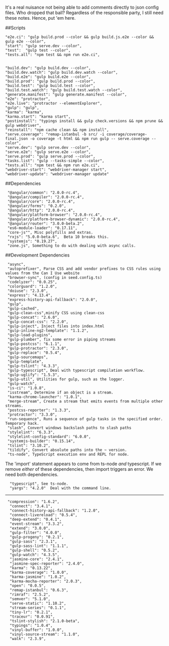 It's a real nuisance not being able to add comments directly to json config files.
Who dropped that ball?  Regardless of the responsible party, I still need these notes.
Hence, put 'em here.

##Scripts

    "e2e.ci": "gulp build.prod --color && gulp build.js.e2e --color && gulp e2e --color",
    "start": "gulp serve.dev --color",
    "test":  "gulp test --color",
    "tests.all": "npm test && npm run e2e.ci",


    "build.dev": "gulp build.dev --color",
    "build.dev.watch": "gulp build.dev.watch --color",
    "build.e2e": "gulp build.e2e --color",
    "build.prod": "gulp build.prod --color",
    "build.test": "gulp build.test --color",
    "build.test.watch": "gulp build.test.watch --color",
    "generate.manifest": "gulp generate.manifest --color",
    "e2e": "protractor",
    "e2e.live": "protractor --elementExplorer",
    "gulp": "gulp",
    "karma": "karma",
    "karma.start": "karma start",
    "postinstall": "typings install && gulp check.versions && npm prune && gulp webdriver",
    "reinstall": "npm cache clean && npm install",
    "serve.coverage": "remap-istanbul -b src/ -i coverage/coverage-final.json -o coverage -t html && npm run gulp -- serve.coverage --color",
    "serve.dev": "gulp serve.dev --color",
    "serve.e2e": "gulp serve.e2e --color",
    "serve.prod": "gulp serve.prod --color",
    "tasks.list": "gulp --tasks-simple --color",
    "tests.all": "npm test && npm run e2e.ci",
    "webdriver-start": "webdriver-manager start",
    "webdriver-update": "webdriver-manager update"
 
##Dependencies



     "@angular/common": "2.0.0-rc.4",
     "@angular/compiler": "2.0.0-rc.4",
     "@angular/core": "2.0.0-rc.4",
     "@angular/forms": "0.2.0",
     "@angular/http": "2.0.0-rc.4",
     "@angular/platform-browser": "2.0.0-rc.4",
     "@angular/platform-browser-dynamic": "2.0.0-rc.4",
     "@angular/router": "3.0.0-beta.2",
     "es6-module-loader": "0.17.11",
     "core-js"", Misc polyfills and extras.
     "rxjs": "5.0.0-beta.6",  Beta 10 breaks this.
     "systemjs": "0.19.27",
     "zone.js", Something to do with dealing with async calls.

##Development Dependencies

     "async",
     "autoprefixer", Parse CSS and add vendor prefixes to CSS rules using values from the Can I Use website
     "browser-sync", (config in seed.config.ts)
     "codelyzer": "0.0.25",
     "colorguard": "1.2.0",
     "doiuse": "2.3.0",
     "express": "4.13.4",
     "express-history-api-fallback": "2.0.0",
     "gulp",
     "gulp-cached", 
     "gulp-clean-css",minify CSS using clean-css 
     "gulp-concat": "2.6.0",
     "gulp-concat-css": "2.2.0",
     "gulp-inject", Inject files into index.html
     "gulp-inline-ng2-template": "1.1.2",
     "gulp-load-plugins",
     "gulp-plumber", fix some error in piping streams
     "gulp-postcss": "6.1.1",
     "gulp-protractor": "2.3.0",
     "gulp-replace": "0.5.4",
     "gulp-sourcemaps",
     "gulp-template",
     "gulp-tslint": "4.3.3",
     "gulp-typescript", Deal with typescript compilation workflow.
     "gulp-uglify": "1.5.3",
     "gulp-util", Utilities for gulp, such as the logger.
     "gulp-watch",
     "is-ci": "1.0.8",
     "isstream", Determine if an object is a stream.
     "karma-chrome-launcher": "1.0.1",
     "merge-stream", Create a stream that emits events from multiple other streams.
     "postcss-reporter": "1.3.3",
     "protractor": "3.3.0",
     "run-sequence", Runs a sequence of gulp tasks in the specified order. Temporary hack.
     "slash", Convert windows backslash paths to slash paths
     "stylelint": "6.3.3",
     "stylelint-config-standard": "6.0.0",
     "systemjs-builder": "0.15.14",
     "tslint": "3.10.2",
     "tildify", Convert absolute paths into the ~ version.
     "ts-node", TypeScript execution env and REPL for node.

The 'import' statement appears to come from ts-node _and_ typescript.
If we remove _either_ of these dependencies, then import triggers an error.  We need
both dependencies.
 
      "typescript", See ts-node.
      "yargs": "4.2.0"  Deal with the command line.

--------

     "compression": "1.6.2",
      "connect": "3.4.1",
      "connect-history-api-fallback": "1.2.0",
      "connect-livereload": "0.5.4",
      "deep-extend": "0.4.1",
      "event-stream": "3.3.2",
      "extend": "3.0.0",
      "gulp-filter": "4.0.0",
      "gulp-progeny": "0.2.1",
      "gulp-sass": "2.3.1",
      "gulp-sass-lint": "1.1.1",
      "gulp-shell": "0.5.2",
      "gulp-watch": "4.3.5",
      "jasmine-core": "2.4.1",
      "jasmine-spec-reporter": "2.4.0",
      "karma": "0.13.22",
      "karma-coverage": "1.0.0",
      "karma-jasmine": "1.0.2",
      "karma-mocha-reporter": "2.0.3",
      "open": "0.0.5",
      "remap-istanbul": "0.6.3",
      "rimraf": "2.5.2",
      "semver": "5.1.0",
      "serve-static": "1.10.2",
      "stream-series": "0.1.1",
      "tiny-lr": "0.2.1",
      "traceur": "0.0.91",
      "tslint-stylish": "2.1.0-beta",
      "typings": "1.0.4",
      "vinyl-buffer": "1.0.0",
      "vinyl-source-stream": "1.1.0",
      "walk": "2.3.9",
     
  